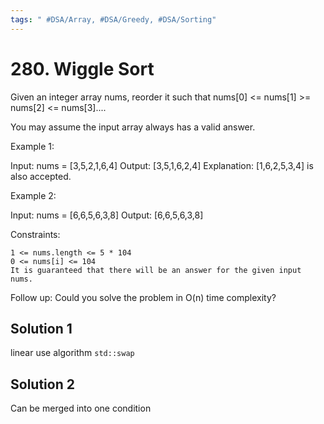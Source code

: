 ```yaml
---
tags: " #DSA/Array, #DSA/Greedy, #DSA/Sorting"
---
```

# 280. Wiggle Sort

Given an integer array nums, reorder it such that nums[0] <= nums[1] >= nums[2] <= nums[3]....

You may assume the input array always has a valid answer.

 

Example 1:

Input: nums = [3,5,2,1,6,4]
Output: [3,5,1,6,2,4]
Explanation: [1,6,2,5,3,4] is also accepted.

Example 2:

Input: nums = [6,6,5,6,3,8]
Output: [6,6,5,6,3,8]

 

Constraints:

    1 <= nums.length <= 5 * 104
    0 <= nums[i] <= 104
    It is guaranteed that there will be an answer for the given input nums.

 

Follow up: Could you solve the problem in O(n) time complexity?

## Solution 1
linear 
use algorithm `std::swap`


## Solution 2
Can be merged into one condition
